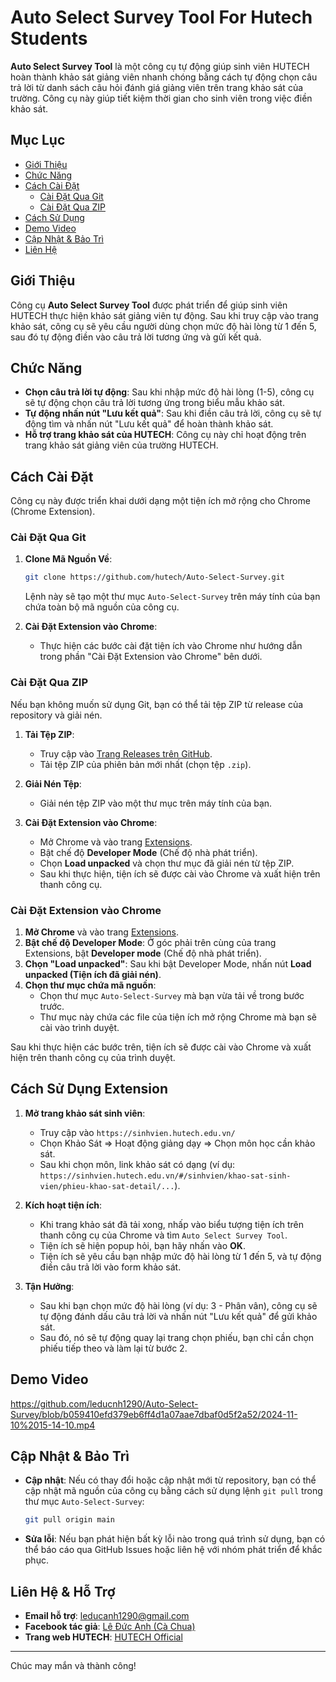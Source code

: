 # Auto Select Survey Tool For Hutech Students

**Auto Select Survey Tool** là một công cụ tự động giúp sinh viên HUTECH hoàn thành khảo sát giảng viên nhanh chóng bằng cách tự động chọn câu trả lời từ danh sách câu hỏi đánh giá giảng viên trên trang khảo sát của trường. Công cụ này giúp tiết kiệm thời gian cho sinh viên trong việc điền khảo sát.

## Mục Lục

- [Giới Thiệu](#giới-thiệu)
- [Chức Năng](#chức-năng)
- [Cách Cài Đặt](#cách-cài-đặt)
  - [Cài Đặt Qua Git](#cài-đặt-qua-git)
  - [Cài Đặt Qua ZIP](#cài-đặt-qua-zip)
- [Cách Sử Dụng](#cách-sử-dụng)
- [Demo Video](#demo-video)
- [Cập Nhật & Bảo Trì](#cập-nhật--bảo-trì)
- [Liên Hệ](#liên-hệ)

## Giới Thiệu

Công cụ **Auto Select Survey Tool** được phát triển để giúp sinh viên HUTECH thực hiện khảo sát giảng viên tự động. Sau khi truy cập vào trang khảo sát, công cụ sẽ yêu cầu người dùng chọn mức độ hài lòng từ 1 đến 5, sau đó tự động điền vào câu trả lời tương ứng và gửi kết quả.

## Chức Năng

- **Chọn câu trả lời tự động**: Sau khi nhập mức độ hài lòng (1-5), công cụ sẽ tự động chọn câu trả lời tương ứng trong biểu mẫu khảo sát.
- **Tự động nhấn nút "Lưu kết quả"**: Sau khi điền câu trả lời, công cụ sẽ tự động tìm và nhấn nút "Lưu kết quả" để hoàn thành khảo sát.
- **Hỗ trợ trang khảo sát của HUTECH**: Công cụ này chỉ hoạt động trên trang khảo sát giảng viên của trường HUTECH.

## Cách Cài Đặt

Công cụ này được triển khai dưới dạng một tiện ích mở rộng cho Chrome (Chrome Extension).

### Cài Đặt Qua Git

1. **Clone Mã Nguồn Về**:
   ```bash
   git clone https://github.com/hutech/Auto-Select-Survey.git
   ```
   Lệnh này sẽ tạo một thư mục `Auto-Select-Survey` trên máy tính của bạn chứa toàn bộ mã nguồn của công cụ.

2. **Cài Đặt Extension vào Chrome**:
   - Thực hiện các bước cài đặt tiện ích vào Chrome như hướng dẫn trong phần "Cài Đặt Extension vào Chrome" bên dưới.

### Cài Đặt Qua ZIP

Nếu bạn không muốn sử dụng Git, bạn có thể tải tệp ZIP từ release của repository và giải nén.

1. **Tải Tệp ZIP**:
   - Truy cập vào [Trang Releases trên GitHub](https://github.com/leducnh1290/Auto-Select-Survey/releases/).
   - Tải tệp ZIP của phiên bản mới nhất (chọn tệp `.zip`).
   
2. **Giải Nén Tệp**:
   - Giải nén tệp ZIP vào một thư mục trên máy tính của bạn.

3. **Cài Đặt Extension vào Chrome**:
   - Mở Chrome và vào trang [Extensions](chrome://extensions/).
   - Bật chế độ **Developer Mode** (Chế độ nhà phát triển).
   - Chọn **Load unpacked** và chọn thư mục đã giải nén từ tệp ZIP.
   - Sau khi thực hiện, tiện ích sẽ được cài vào Chrome và xuất hiện trên thanh công cụ.

### Cài Đặt Extension vào Chrome

1. **Mở Chrome** và vào trang [Extensions](chrome://extensions/).
2. **Bật chế độ Developer Mode**: Ở góc phải trên cùng của trang Extensions, bật **Developer mode** (Chế độ nhà phát triển).
3. **Chọn "Load unpacked"**: Sau khi bật Developer Mode, nhấn nút **Load unpacked (Tiện ích đã giải nén)**.
4. **Chọn thư mục chứa mã nguồn**:
   - Chọn thư mục `Auto-Select-Survey` mà bạn vừa tải về trong bước trước.
   - Thư mục này chứa các file của tiện ích mở rộng Chrome mà bạn sẽ cài vào trình duyệt.

Sau khi thực hiện các bước trên, tiện ích sẽ được cài vào Chrome và xuất hiện trên thanh công cụ của trình duyệt.

## Cách Sử Dụng Extension

1. **Mở trang khảo sát sinh viên**:
   - Truy cập vào `https://sinhvien.hutech.edu.vn/`
   - Chọn Khảo Sát => Hoạt động giảng dạy => Chọn môn học cần khảo sát.
   - Sau khi chọn môn, link khảo sát có dạng (ví dụ: `https://sinhvien.hutech.edu.vn/#/sinhvien/khao-sat-sinh-vien/phieu-khao-sat-detail/...`).
   
2. **Kích hoạt tiện ích**:
   - Khi trang khảo sát đã tải xong, nhấp vào biểu tượng tiện ích trên thanh công cụ của Chrome và tìm `Auto Select Survey Tool`.
   - Tiện ích sẽ hiện popup hỏi, bạn hãy nhấn vào **OK**.
   - Tiện ích sẽ yêu cầu bạn nhập mức độ hài lòng từ 1 đến 5, và tự động điền câu trả lời vào form khảo sát.
   
3. **Tận Hưởng**:
   - Sau khi bạn chọn mức độ hài lòng (ví dụ: 3 - Phân vân), công cụ sẽ tự động đánh dấu câu trả lời và nhấn nút "Lưu kết quả" để gửi khảo sát.
   - Sau đó, nó sẽ tự động quay lại trang chọn phiếu, bạn chỉ cần chọn phiếu tiếp theo và làm lại từ bước 2.

## Demo Video

https://github.com/leducnh1290/Auto-Select-Survey/blob/b059410efd379eb6ff4d1a07aae7dbaf0d5f2a52/2024-11-10%2015-14-10.mp4

## Cập Nhật & Bảo Trì

- **Cập nhật**: Nếu có thay đổi hoặc cập nhật mới từ repository, bạn có thể cập nhật mã nguồn của công cụ bằng cách sử dụng lệnh `git pull` trong thư mục `Auto-Select-Survey`:
   ```bash
   git pull origin main
   ```

- **Sửa lỗi**: Nếu bạn phát hiện bất kỳ lỗi nào trong quá trình sử dụng, bạn có thể báo cáo qua GitHub Issues hoặc liên hệ với nhóm phát triển để khắc phục.

## Liên Hệ & Hỗ Trợ

- **Email hỗ trợ**: leducanh1290@gmail.com
- **Facebook tác giả**: [Lê Đức Anh (Cà Chua)](https://facebook.com/leducanh1290)
- **Trang web HUTECH**: [HUTECH Official](https://www.hutech.edu.vn)

---

Chúc may mắn và thành công!
